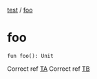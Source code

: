 [test](../index.md) / [foo](./foo.md)

# foo

`fun foo(): Unit`

Correct ref [TA](-a/index.md)
Correct ref [TB](-b/index.md)

